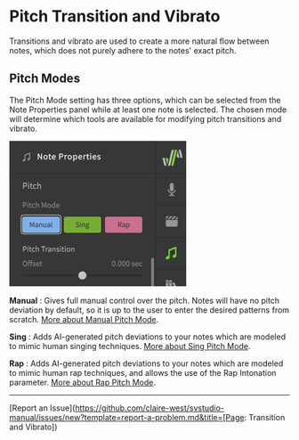 # Pitch Transition and Vibrato

Transitions and vibrato are used to create a more natural flow between notes, which does not purely adhere to the notes' exact pitch.

## Pitch Modes

The Pitch Mode setting has three options, which can be selected from the Note Properties panel while at least one note is selected. The chosen mode will determine which tools are available for modifying pitch transitions and vibrato.

![Pitch Mode settings](../img/note-properties/pitch-modes.png)

**Manual**
: Gives full manual control over the pitch. Notes will have no pitch deviation by default, so it is up to the user to enter the desired patterns from scratch. [More about Manual Pitch Mode](../advanced/pitch-mode-manual.md).

**Sing**
: Adds AI-generated pitch deviations to your notes which are modeled to mimic human singing techniques. [More about Sing Pitch Mode](../ai-functions/pitch-mode-sing.md).

**Rap**
: Adds AI-generated pitch deviations to your notes which are modeled to mimic human rap techniques, and allows the use of the Rap Intonation parameter. [More about Rap Pitch Mode](../ai-functions/pitch-mode-rap.md).

---

[Report an Issue](https://github.com/claire-west/svstudio-manual/issues/new?template=report-a-problem.md&title=[Page: Transition and Vibrato])